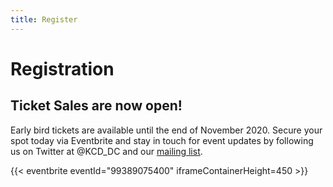 ```yaml
---
title: Register
---
```


# Registration

## Ticket Sales are now open!

Early bird tickets are available until the end of November 2020. Secure your spot today via Eventbrite and stay in touch for event updates by following us on Twitter at @KCD_DC and our [mailing list](https://mailchi.mp/9bba9529e871/kubernetescommunitydayswashingtondc).

{{< eventbrite eventId="99389075400" iframeContainerHeight=450 >}}
